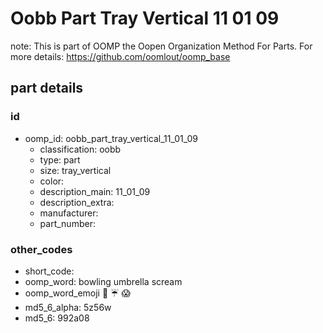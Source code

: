 # Oobb Part Tray Vertical 11 01 09  

note: This is part of OOMP the Oopen Organization Method For Parts. For more details: https://github.com/oomlout/oomp_base

##  part details





### id
* oomp_id: oobb_part_tray_vertical_11_01_09
  * classification: oobb
  * type: part
  * size: tray_vertical
  * color: 
  * description_main: 11_01_09
  * description_extra: 
  * manufacturer: 
  * part_number: 

### other_codes
* short_code: 
* oomp_word: bowling umbrella scream
* oomp_word_emoji :bowling: :umbrella: :scream:
* md5_6_alpha: 5z56w
* md5_6: 992a08